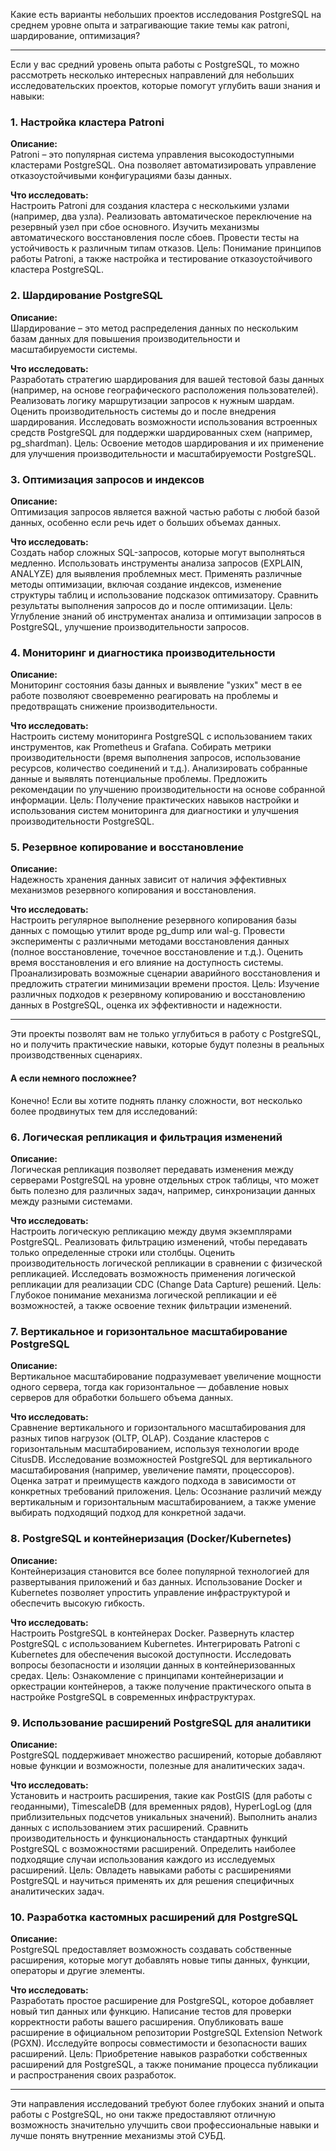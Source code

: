 Какие есть варианты небольших проектов исследования PostgreSQL на среднем уровне опыта и затрагивающие такие темы как patroni, шардирование, оптимизация?

-----

Если у вас средний уровень опыта работы с PostgreSQL, то можно рассмотреть несколько интересных направлений для небольших исследовательских проектов, которые помогут углубить ваши знания и навыки:

### 1. Настройка кластера Patroni
__Описание:__<br>
Patroni – это популярная система управления высокодоступными кластерами PostgreSQL. Она позволяет автоматизировать управление отказоустойчивыми конфигурациями базы данных.

__Что исследовать:__<br>
Настроить Patroni для создания кластера с несколькими узлами (например, два узла).
Реализовать автоматическое переключение на резервный узел при сбое основного.
Изучить механизмы автоматического восстановления после сбоев.
Провести тесты на устойчивость к различным типам отказов.
Цель: Понимание принципов работы Patroni, а также настройка и тестирование отказоустойчивого кластера PostgreSQL.

### 2. Шардирование PostgreSQL
__Описание:__<br>
Шардирование – это метод распределения данных по нескольким базам данных для повышения производительности и масштабируемости системы.

__Что исследовать:__<br>
Разработать стратегию шардирования для вашей тестовой базы данных (например, на основе географического расположения пользователей).
Реализовать логику маршрутизации запросов к нужным шардам.
Оценить производительность системы до и после внедрения шардирования.
Исследовать возможности использования встроенных средств PostgreSQL для поддержки шардированных схем (например, pg_shardman).
Цель: Освоение методов шардирования и их применение для улучшения производительности и масштабируемости PostgreSQL.

### 3. Оптимизация запросов и индексов
__Описание:__<br>
Оптимизация запросов является важной частью работы с любой базой данных, особенно если речь идет о больших объемах данных.

__Что исследовать:__<br>
Создать набор сложных SQL-запросов, которые могут выполняться медленно.
Использовать инструменты анализа запросов (EXPLAIN, ANALYZE) для выявления проблемных мест.
Применять различные методы оптимизации, включая создание индексов, изменение структуры таблиц и использование подсказок оптимизатору.
Сравнить результаты выполнения запросов до и после оптимизации.
Цель: Углубление знаний об инструментах анализа и оптимизации запросов в PostgreSQL, улучшение производительности запросов.

### 4. Мониторинг и диагностика производительности
__Описание:__<br>
Мониторинг состояния базы данных и выявление "узких" мест в ее работе позволяют своевременно реагировать на проблемы и предотвращать снижение производительности.

__Что исследовать:__<br>
Настроить систему мониторинга PostgreSQL с использованием таких инструментов, как Prometheus и Grafana.
Собирать метрики производительности (время выполнения запросов, использование ресурсов, количество соединений и т.д.).
Анализировать собранные данные и выявлять потенциальные проблемы.
Предложить рекомендации по улучшению производительности на основе собранной информации.
Цель: Получение практических навыков настройки и использования систем мониторинга для диагностики и улучшения производительности PostgreSQL.

### 5. Резервное копирование и восстановление
__Описание:__<br>
Надежность хранения данных зависит от наличия эффективных механизмов резервного копирования и восстановления.

__Что исследовать:__<br>
Настроить регулярное выполнение резервного копирования базы данных с помощью утилит вроде pg_dump или wal-g.
Провести эксперименты с различными методами восстановления данных (полное восстановление, точечное восстановление и т.д.).
Оценить время восстановления и его влияние на доступность системы.
Проанализировать возможные сценарии аварийного восстановления и предложить стратегии минимизации времени простоя.
Цель: Изучение различных подходов к резервному копированию и восстановлению данных в PostgreSQL, оценка их эффективности и надежности.

-------

Эти проекты позволят вам не только углубиться в работу с PostgreSQL, но и получить практические навыки, которые будут полезны в реальных производственных сценариях.


#### А если немного посложнее?

Конечно! Если вы хотите поднять планку сложности, вот несколько более продвинутых тем для исследований:

### 6. Логическая репликация и фильтрация изменений
__Описание:__<br>
Логическая репликация позволяет передавать изменения между серверами PostgreSQL на уровне отдельных строк таблицы, что может быть полезно для различных задач, например, синхронизации данных между разными системами.

__Что исследовать:__<br>
Настроить логическую репликацию между двумя экземплярами PostgreSQL.
Реализовать фильтрацию изменений, чтобы передавать только определенные строки или столбцы.
Оценить производительность логической репликации в сравнении с физической репликацией.
Исследовать возможность применения логической репликации для реализации CDC (Change Data Capture) решений.
Цель: Глубокое понимание механизма логической репликации и её возможностей, а также освоение техник фильтрации изменений.

### 7. Вертикальное и горизонтальное масштабирование PostgreSQL
__Описание:__<br>
Вертикальное масштабирование подразумевает увеличение мощности одного сервера, тогда как горизонтальное — добавление новых серверов для обработки большего объема данных.

__Что исследовать:__<br>
Сравнение вертикального и горизонтального масштабирования для разных типов нагрузок (OLTP, OLAP).
Создание кластеров с горизонтальным масштабированием, используя технологии вроде CitusDB.
Исследование возможностей PostgreSQL для вертикального масштабирования (например, увеличение памяти, процессоров).
Оценка затрат и преимуществ каждого подхода в зависимости от конкретных требований приложения.
Цель: Осознание различий между вертикальным и горизонтальным масштабированием, а также умение выбирать подходящий подход для конкретной задачи.

### 8. PostgreSQL и контейнеризация (Docker/Kubernetes)
__Описание:__<br>
Контейнеризация становится все более популярной технологией для развертывания приложений и баз данных. Использование Docker и Kubernetes позволяет упростить управление инфраструктурой и обеспечить высокую гибкость.

__Что исследовать:__<br>
Настроить PostgreSQL в контейнерах Docker.
Развернуть кластер PostgreSQL с использованием Kubernetes.
Интегрировать Patroni с Kubernetes для обеспечения высокой доступности.
Исследовать вопросы безопасности и изоляции данных в контейнеризованных средах.
Цель: Ознакомление с принципами контейнеризации и оркестрации контейнеров, а также получение практического опыта в настройке PostgreSQL в современных инфраструктурах.

### 9. Использование расширений PostgreSQL для аналитики
__Описание:__<br>
PostgreSQL поддерживает множество расширений, которые добавляют новые функции и возможности, полезные для аналитических задач.

__Что исследовать:__<br>
Установить и настроить расширения, такие как PostGIS (для работы с геоданными), TimescaleDB (для временных рядов), HyperLogLog (для приблизительных подсчетов уникальных значений).
Выполнить анализ данных с использованием этих расширений.
Сравнить производительность и функциональность стандартных функций PostgreSQL с возможностями расширений.
Определить наиболее подходящие случаи использования каждого из исследуемых расширений.
Цель: Овладеть навыками работы с расширениями PostgreSQL и научиться применять их для решения специфичных аналитических задач.

### 10. Разработка кастомных расширений для PostgreSQL
__Описание:__<br>
PostgreSQL предоставляет возможность создавать собственные расширения, которые могут добавлять новые типы данных, функции, операторы и другие элементы.

__Что исследовать:__<br>
Разработать простое расширение для PostgreSQL, которое добавляет новый тип данных или функцию.
Написание тестов для проверки корректности работы вашего расширения.
Опубликовать ваше расширение в официальном репозитории PostgreSQL Extension Network (PGXN).
Исследуйте вопросы совместимости и безопасности ваших расширений.
Цель: Приобретение навыков разработки собственных расширений для PostgreSQL, а также понимание процесса публикации и распространения своих разработок.

----------

Эти направления исследований требуют более глубоких знаний и опыта работы с PostgreSQL, но они также предоставляют отличную возможность значительно улучшить свои профессиональные навыки и лучше понять внутренние механизмы этой СУБД.